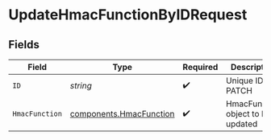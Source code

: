 # UpdateHmacFunctionByIDRequest


## Fields

| Field                                                              | Type                                                               | Required                                                           | Description                                                        |
| ------------------------------------------------------------------ | ------------------------------------------------------------------ | ------------------------------------------------------------------ | ------------------------------------------------------------------ |
| `ID`                                                               | *string*                                                           | :heavy_check_mark:                                                 | Unique ID to PATCH                                                 |
| `HmacFunction`                                                     | [components.HmacFunction](../../models/components/hmacfunction.md) | :heavy_check_mark:                                                 | HmacFunction object to be updated                                  |